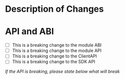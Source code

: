 # Description of Changes



# API and ABI

 - [ ] This is a breaking change to the module ABI
 - [ ] This is a breaking change to the module API
 - [ ] This is a breaking change to the ClientAPI
 - [ ] This is a breaking change to the SDK API

*If the API is breaking, please state below what will break*
